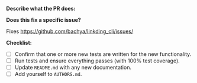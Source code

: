 **Describe what the PR does:**

**Does this fix a specific issue?**

Fixes https://github.com/bachya/linkding_cli/issues/<ISSUE ID>

**Checklist:**

- [ ] Confirm that one or more new tests are written for the new functionality.
- [ ] Run tests and ensure everything passes (with 100% test coverage).
- [ ] Update `README.md` with any new documentation.
- [ ] Add yourself to `AUTHORS.md`.
